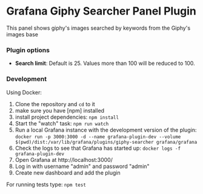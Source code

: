 # Grafana Giphy Searcher Panel Plugin

This panel shows giphy's images searched by keywords from the Giphy's images base

### Plugin options

- **Search limit**:
    Default is 25. Values more than 100 will be reduced to 100.

### Development

Using Docker:

1. Clone the repository and `cd` to it
1. make sure you have [npm] installed
1. install project dependencies: `npm install`
1. Start the "watch" task: `npm run watch`
1. Run a local Grafana instance with the development version of the plugin: `docker run -p 3000:3000 -d --name grafana-plugin-dev --volume $(pwd)/dist:/var/lib/grafana/plugins/giphy-searcher grafana/grafana`
1. Check the logs to see that Grafana has started up: `docker logs -f grafana-plugin-dev`
1. Open Grafana at http://localhost:3000/
1. Log in with username "admin" and password "admin"
1. Create new dashboard and add the plugin

For running tests type: `npm test`
